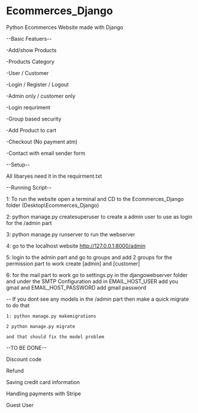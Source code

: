 # Ecommerces_Django
Python Ecommerces Website made with Django

--Basic Featuers--

-Add/show Products

-Products Category

-User / Customer

-Login / Register / Logout

-Admin only / customer only 

-Login requriment

-Group based security

-Add Product to cart

-Checkout (No payment atm)

-Contact with email sender form


--Setup--

All libaryes need it in the requirment.txt


--Running Script--

1: To run the website open a terminal and CD to the Ecommerces_Django folder (Desktop\Ecommerces_Django)

2: python manage.py createsuperuser to create a admin user to use as login for the /admin part

3: python manage.py runserver to run the webserver

4: go to the localhost website http://127.0.0.1:8000/admin

5: login to the admin part and go to groups and add 2 groups for the permission part to work create [admin] and [customer]

6: for the mail part to work go to settings.py in the djangowebserver folder and under the SMTP Configuration add in EMAIL_HOST_USER add you gmail and EMAIL_HOST_PASSWORD add gmail password

-- If you dont see any models in the /admin part then make a quick migrate to do that

    1: python manage.py makemigrations

    2 python manage.py migrate

    and that should fix the model problem
    


--TO BE DONE--

Discount code

Refund

Saving credit card information

Handling payments with Stripe

Guest User
